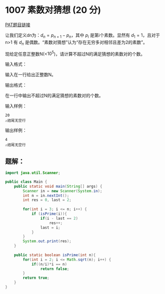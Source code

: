 # 1007 素数对猜想 (20 分)
[PAT题目链接](https://pintia.cn/problem-sets/994805260223102976/problems/994805317546655744)

让我们定义dn为：$d_n = p_{n+1} − p_n$，其中 $p_i$ 是第i个素数。显然有 $d_1 =1$，且对于 n>1 有 $d_n$ 是偶数。“素数对猜想”认为“存在无穷多对相邻且差为2的素数”。

现给定任意正整数N(<$10^5$)，请计算不超过N的满足猜想的素数对的个数。

输入格式：

输入在一行给出正整数N。

输出格式：

在一行中输出不超过N的满足猜想的素数对的个数。

输入样例：
```
20
⚠结尾无空行
```

输出样例：
```
4
⚠结尾无空行
```

## 题解：
```Java
import java.util.Scanner;

public class Main {
    public static void main(String[] args) {
        Scanner in = new Scanner(System.in);
        int n = in.nextInt();
        int res = 0, last = 2;
        
        for(int i = 3; i <= n; i++) {
            if (isPrime(i)){
                if(i - last == 2)
                    res++;
                last = i;
            }
        }
        System.out.print(res);
    }
    
    public static boolean isPrime(int n){
        for(int i = 2; i <= Math.sqrt(n); i++) {
            if((n/i)*i == n)
                return false;
        }
        return true;
    }
}
```